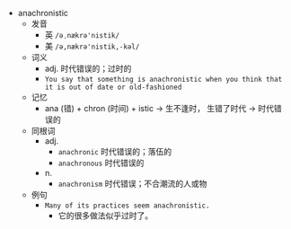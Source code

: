 - anachronistic
  - 发音
    - 英 `/əˌnækrə'nistik/`
    - 美 `/ə,nækrə'nistik,-kəl/`
  - 词义
    - adj. 时代错误的；过时的
    - `You say that something is anachronistic when you think that it is out of date or old-fashioned`
  - 记忆
    - ana (错) + chron (时间) + istic → 生不逢时， 生错了时代 → 时代错误的
  - 同根词
    - adj.
      - `anachronic` 时代错误的；落伍的
      - `anachronous` 时代错误的
    - n.
      - `anachronism` 时代错误；不合潮流的人或物
  - 例句
    - `Many of its practices seem anachronistic.`
      - 它的很多做法似乎过时了。

